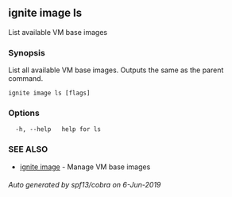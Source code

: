 ## ignite image ls

List available VM base images

### Synopsis


List all available VM base images. Outputs the same as the parent command.


```
ignite image ls [flags]
```

### Options

```
  -h, --help   help for ls
```

### SEE ALSO

* [ignite image](ignite_image.md)	 - Manage VM base images

###### Auto generated by spf13/cobra on 6-Jun-2019
